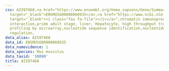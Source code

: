 ```yaml
---
csv: AI597468,<a href="https://www.ensembl.org/Homo_sapiens/Gene/Summary?db=core;g=ENSMUSG00000060935"
  target="_blank">ENSMUSG00000060935</a>,<a href="https://www.ncbi.nlm.nih.gov/pubmed/23834426"
  target="_blank"><i class="fas fa-file"></i></a>",chromatin immunoprecipitation assay,direct
  interaction,prime adult stage, liver, Hepatocyte, high throughput transcription
  profiling by microarray,nucleotide sequence identification,nucleotide sequence identification,transcriptional
  regulation,
data_alias: AI597468
data_id: ENSMUSG00000060935
data_numevidence: 1
data_species: Mus musculus
data_taxid: '10090'
title: AI597468
---
```

